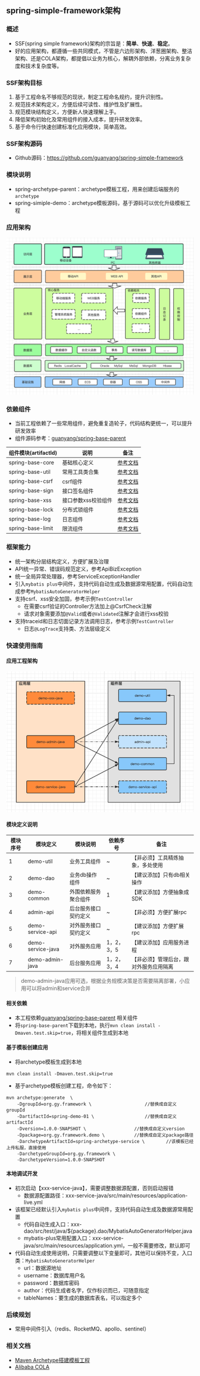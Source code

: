 ## spring-simple-framework架构

### 概述
- SSF(spring simple framework)架构的宗旨是：**简单**、**快速**、**稳定**。
- 好的应用架构，都遵循一些共同模式，不管是六边形架构、洋葱圈架构、整洁架构、还是COLA架构，都提倡以业务为核心，解耦外部依赖，分离业务复杂度和技术复杂度等。

### SSF架构目标
1. 基于工程命名不够规范的现状，制定工程命名规约，提升识别性。
2. 规范技术架构定义，方便后续可读性、维护性及扩展性。
3. 规范模块结构定义，方便新人快速理解上手。
4. 降低架构初始化及常用组件的接入成本，提升研发效率。
5. 基于命令行快速创建标准化应用模块，简单高效。

### SSF架构源码
- Github源码：https://github.com/guanyang/spring-simple-framework

### 模块说明
- spring-archetype-parent：archetype模板工程，用来创建后端服务的`archetype`
- spring-simiple-demo：archetype模板源码，基于源码可以优化升级模板工程

### 应用架构
![应用架构](doc/系统架构图.png)

### 依赖组件
- 当前工程依赖了一些常用组件，避免重复造轮子，代码结构更统一，可以提升研发效率
- 组件源码参考：[guanyang/spring-base-parent](https://github.com/guanyang/spring-base-parent)

| 组件模块(artifactId)  | 说明          | 备注                                                     |
|-------------------|-------------|--------------------------------------------------------|
| spring-base-core  | 基础核心定义      | [参考文档](https://github.com/guanyang/spring-base-parent) |
| spring-base-util  | 常用工具类合集     | [参考文档](https://github.com/guanyang/spring-base-parent) |
| spring-base-csrf  | csrf组件      | [参考文档](https://github.com/guanyang/spring-base-parent) |
| spring-base-sign  | 接口签名组件      | [参考文档](https://github.com/guanyang/spring-base-parent) |
| spring-base-xss   | 接口参数xss校验组件 | [参考文档](https://github.com/guanyang/spring-base-parent) |
| spring-base-lock  | 分布式锁组件      | [参考文档](https://github.com/guanyang/spring-base-parent) |
| spring-base-log   | 日志组件        | [参考文档](https://github.com/guanyang/spring-base-parent) |
| spring-base-limit | 限流组件        | [参考文档](https://github.com/guanyang/spring-base-parent) |

### 框架能力
- 统一架构分层结构定义，方便扩展及治理
- API统一异常、错误码规范定义，参考ApiBizException
- 统一全局异常处理器，参考ServiceExceptionHandler
- 引入`mybatis plus`中间件，支持代码自动生成及数据源常用配置，代码自动生成参考`MybatisAutoGeneratorHelper`
- 支持csrf、xss安全加固，参考示例`TestController`
  - 在需要csrf验证的Controller方法加上@CsrfCheck注解
  - 请求对象需要添加`@Valid`或者`@Validated`注解才会进行xss校验
- 支持traceid和日志切面记录方法调用日志，参考示例`TestController`
  - 日志`@LogTrace`支持类、方法层级定义

### 快速使用指南
#### 应用工程架构

![应用工程架构](doc/系统依赖图.png)

#### 模块定义说明

| 模块序号 | 模块定义              | 模块说明       | 依赖序号    | 备注                  |
|------|-------------------|------------|---------|---------------------|
| 1    | demo-util         | 业务工具组件     | ~       | 【非必须】工具精炼抽象，多处使用    |
| 2    | demo-dao          | 业务db操作组件   | ~       | 【建议添加】只有db相关操作      |
| 3    | demo-common       | 外围依赖服务聚合组件 | 1       | 【建议添加】方便抽象成SDK      |
| 4    | admin-api         | 后台服务接口契约定义 | ~       | 【非必须】方便扩展rpc        |
| 5    | demo-service-api  | 对外服务接口契约定义 | ~       | 【建议添加】方便扩展rpc       |
| 6    | demo-service-java | 对外服务应用     | 1，2，3，5 | 【建议添加】应用服务进程        |
| 7    | demo-admin-java   | 后台服务应用     | 1，2，3，4 | 【非必须】管理后台，跟对外服务应用隔离 |

> demo-admin-java应用可选，根据业务规模决策是否需要隔离部署，小应用可以将admin和service合并

#### 相关依赖
- 本工程依赖[guanyang/spring-base-parent](https://github.com/guanyang/spring-base-parent) 相关组件
- 将`spring-base-parent`下载到本地，执行`mvn clean install -Dmaven.test.skip=true`，将相关组件生成到本地

#### 基于模板创建应用
- 将archetype模板生成到本地
```
mvn clean install -Dmaven.test.skip=true
```
- 基于archetype模板创建工程，命令如下：

``` 
mvn archetype:generate  \
    -DgroupId=org.gy.framework \					//替换成自定义groupId
    -DartifactId=spring-demo-01 \					//替换成自定义artifactId
    -Dversion=1.0.0-SNAPSHOT \					//替换成自定义version				
    -Dpackage=org.gy.framework.demo \			//替换成自定义package路径
    -DarchetypeArtifactId=spring-archetype-service \		//该模板已经上传私服，直接使用
    -DarchetypeGroupId=org.gy.framework \
    -DarchetypeVersion=1.0.0-SNAPSHOT
``` 
#### 本地调试开发
- 初次启动【xxx-service-java】，需要调整数据源配置，否则启动报错
  - 数据源配置路径：xxx-service-java/src/main/resources/application-live.yml
- 该框架已经默认引入`mybatis plus`中间件，支持代码自动生成及数据源常用配置
  - 代码自动生成入口：xxx-dao/src/test/java/${package}.dao/MybatisAutoGeneratorHelper.java
  - mybatis-plus常用配置入口：xxx-service-java/src/main/resources/application.yml，一般不需要修改，默认即可
- 代码自动生成使用说明，只需要调整以下变量即可，其他可以保持不变，入口类：`MybatisAutoGeneratorHelper`
  - url：数据源地址
  - username：数据库用户名
  - password：数据库密码
  - author：代码生成者名字，仅作标识而已，可随意指定
  - tableNames：要生成的数据库表名，可以指定多个

### 后续规划
- 常用中间件引入（redis、RocketMQ、apollo、sentinel）

### 相关文档
- [Maven Archetype搭建模板工程](https://note.xcloudapi.com/2021/11/22/Maven-Archetype%E6%90%AD%E5%BB%BA%E6%A8%A1%E6%9D%BF%E5%B7%A5%E7%A8%8B/)
- [Alibaba COLA](https://github.com/alibaba/COLA)